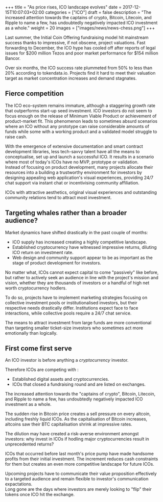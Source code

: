 +++
title = "As price rises, ICO landscape evolves"
date = 2017-12-15T10:07:03+02:00
categories = ["ICO"]
draft = false
description = "The increased attention towards the captains of crypto, Bitcoin, Litecoin, and Ripple to name a few, has undoubtedly negatively impacted ICO investment as a whole."
weight = 20
images = ["images/news/news-chess.png"]
+++

Last summer, the Initial Coin Offering fundraising model hit mainstream success thanks to impressive, if not obscene, project valuations.
Fast forwarding to December, the ICO hype has cooled off after reports of legal issues for $200 million Tezos and poor market performance for $154 million Bancor.

Over six months, the ICO success rate plummeted from 50% to less than 20% according to tokendata.io. Projects find it hard to meet their valuation target as market concentration increases and demand stagnates.

## Fierce competition

The ICO eco-system remains immature, although a staggering growth rate that outperforms start-up seed investment.
ICO investors do not seem to focus enough on the release of Minimum Viable Product or achievement of product-market fit. This phenomenon leads to sometimes absurd scenarios where an ICO without any prototype can raise considerable amounts of funds while some with a working product and a validated model struggle to raise cash.

With the emergence of extensive documentation and smart contract development libraries, less tech-savvy talent have all the means to conceptualise, set up and launch a successful ICO.
It results in a scenario where most of today's ICOs have no MVP, prototype or validation.  
Instead of focusing on product development, many projects allocate their resources into a building a trustworthy environment for investors by designing appealing web application's visual experiences, providing 24/7 chat support via instant chat or incentivising community affiliation.

ICOs with attractive aesthetics, original visual experiences and outstanding community relations tend to attract most investment.

## Targeting whales rather than a broader audience?

Market dynamics have shifted drastically in the past couple of months:

* ICO supply has increased creating a highly competitive landscape.
* Established cryptocurrency have witnessed impressive returns, diluting ICO return on investment rate.
* Web design and community support appear to be as important as the stage of product development for investors.

No matter what, ICOs cannot expect capital to come "passively" like before, but rather to actively seek an audience in line with the project's mission and vision, whether they are thousands of investors or a handful of high net worth cryptocurrency hodlers.

To do so, projects have to implement marketing strategies focusing on collective investment pools or institutionalised investors, but their respective needs drastically differ. Institutions expect face to face interactions, while collective pools require a 24/7 chat service.

The means to attract investment from large funds are more conventional than targeting smaller ticket-size investors who sometimes act more emotionally than logically.

## First come first serve

An ICO investor is before anything a _cryptocurrency_ investor. 

Therefore ICOs are competing with :

* Established digital assets and cryptocurrencies.
* ICOs that closed a fundraising round and are listed on exchanges.

The increased attention towards the "captains of crypto", Bitcoin, Litecoin, and Ripple to name a few, has undoubtedly negatively impacted ICO investment as a whole.

The sudden rise in Bitcoin price creates a sell pressure on every altcoin, including freshly liquid ICOs. As the capitalisation of Bitcoin increases, altcoins saw their BTC capitalisation shrink at impressive rates. 

The dilution may have created a risk-averse environment amongst investors: why invest in ICOs if hodling major cryptocurrencies result in unprecedented returns? 

ICOs that occurred before last month's price pump have made handsome profits from their initial investment. The increment reduces cash constraints for them but creates an even more competitive landscape for future ICOs.

Upcoming projects have to communicate their value proposition effectively to a targeted audience and remain flexible to investor's communication expactations.  
Long gone are the days where investors are merely looking to "flip" their tokens once ICO hit the exchange.


